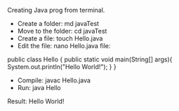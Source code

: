 Creating Java prog from terminal. 

* Create a folder: md javaTest 
* Move to the folder: cd javaTest
* Create a file: touch Hello.java
* Edit the file: nano Hello.java file:

public class Hello {
        public static void main(String[] args){
                System.out.println("Hello World!");
        }
}

* Compile: javac Hello.java
* Run: java Hello

Result: Hello World!
